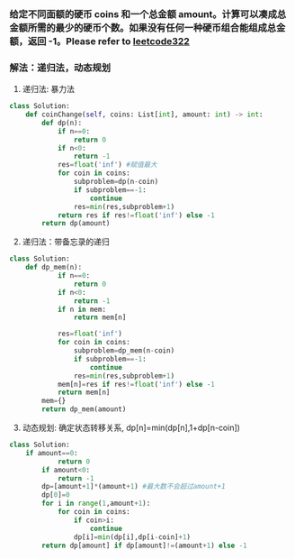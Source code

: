 ### 给定不同面额的硬币 coins 和一个总金额 amount。计算可以凑成总金额所需的最少的硬币个数。如果没有任何一种硬币组合能组成总金额，返回 -1。Please refer to [leetcode322](https://leetcode-cn.com/problems/coin-change/)
### 解法：递归法，动态规划
1. 递归法: 暴力法
```python
class Solution:
    def coinChange(self, coins: List[int], amount: int) -> int:
        def dp(n):
            if n==0:
                return 0
            if n<0:
                return -1
            res=float('inf') #赋值最大
            for coin in coins:
                subproblem=dp(n-coin)
                if subproblem==-1:
                    continue
                res=min(res,subproblem+1)
            return res if res!=float('inf') else -1
        return dp(amount)
```
2. 递归法：带备忘录的递归
```python
class Solution:
    def dp_mem(n):
            if n==0:
                return 0
            if n<0:
                return -1
            if n in mem:
                return mem[n]

            res=float('inf')
            for coin in coins:
                subproblem=dp_mem(n-coin)
                if subproblem==-1:
                    continue
                res=min(res,subproblem+1)
            mem[n]=res if res!=float('inf') else -1
            return mem[n] 
        mem={}
        return dp_mem(amount)
```
3. 动态规划: 确定状态转移关系, dp[n]=min(dp[n],1+dp[n-coin])
```python
class Solution:
    if amount==0:
            return 0
        if amount<0:
            return -1
        dp=[amount+1]*(amount+1) #最大数不会超过amount+1
        dp[0]=0
        for i in range(1,amount+1):
            for coin in coins:
                if coin>i:
                    continue
                dp[i]=min(dp[i],dp[i-coin]+1)
        return dp[amount] if dp[amount]!=(amount+1) else -1
```
